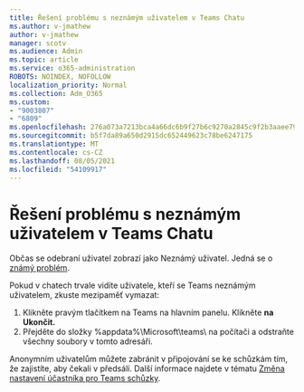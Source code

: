 ```yaml
---
title: Řešení problému s neznámým uživatelem v Teams Chatu
ms.author: v-jmathew
author: v-jmathew
manager: scotv
ms.audience: Admin
ms.topic: article
ms.service: o365-administration
ROBOTS: NOINDEX, NOFOLLOW
localization_priority: Normal
ms.collection: Adm_O365
ms.custom:
- "9003807"
- "6809"
ms.openlocfilehash: 276a073a7213bca4a66dc6b9f27b6c9270a2845c9f2b3aaee791ce28f17e9a75
ms.sourcegitcommit: b5f7da89a650d2915dc652449623c78be6247175
ms.translationtype: MT
ms.contentlocale: cs-CZ
ms.lasthandoff: 08/05/2021
ms.locfileid: "54109917"
---
```

# <a name="resolving-issue-with-unknown-user-in-teams-chat"></a>Řešení problému s neznámým uživatelem v Teams Chatu

Občas se odebraní uživatel zobrazí jako Neznámý uživatel. Jedná se o [známý problém](https://docs.microsoft.com/microsoftteams/troubleshoot/known-issues/removed-user-appears-as-unknown).

Pokud v chatech trvale vidíte uživatele, kteří se Teams neznámým uživatelem, zkuste mezipaměť vymazat:

1.  Klikněte pravým tlačítkem na Teams na hlavním panelu. Klikněte **na Ukončit.**
2.  Přejděte do složky %appdata%\Microsoft\teams\ na počítači a odstraňte všechny soubory v tomto adresáři.

Anonymním uživatelům můžete zabránit v připojování se ke schůzkám tím, že zajistíte, aby čekali v předsálí. Další informace najdete v tématu [Změna nastavení účastníka pro Teams schůzky](https://support.microsoft.com/office/change-participant-settings-for-a-teams-meeting-53261366-dbd5-45f9-aae9-a70e6354f88e).
